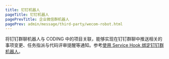 ```yaml
---
title: 钉钉机器人
pageTitle: 钉钉机器人
pagePrevTitle: 企业微信群机器人
pagePrev: admin/message/third-party/wecom-robot.html
---
```



将钉钉群聊机器人与 CODING 中的项目关联，能够实现在钉钉群聊中推送相关的事项变更、任务指派与代码评审提醒等通知。参考[使用 Service Hook 绑定钉钉群机器人](/docs/project-settings/service-hook/dingtalk-robot.html)。

